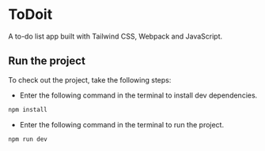 # ToDoit
A to-do list app built with Tailwind CSS, Webpack and JavaScript.

## Run the project
To check out the project, take the following steps:
- Enter the following command in the terminal to install dev dependencies.
```bash
npm install
```
- Enter the following command in the terminal to run the project.
```bash
npm run dev
```
